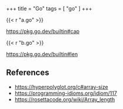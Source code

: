 +++
title = "Go"
tags = [ "go" ]
+++

{{< r "a.go" >}}

<https://pkg.go.dev/builtin#cap>

{{< r "b.go" >}}

<https://pkg.go.dev/builtin#len>

## References

- <https://hyperpolyglot.org/c#array-size>
- <https://programming-idioms.org/idiom/117>
- <https://rosettacode.org/wiki/Array_length>
